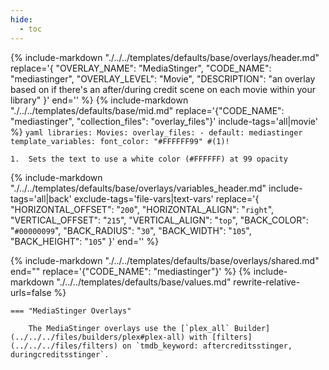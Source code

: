 ```yaml
---
hide:
  - toc
---
```

{%
    include-markdown "./../../templates/defaults/base/overlays/header.md"
    replace='{
        "OVERLAY_NAME": "MediaStinger", 
        "CODE_NAME": "mediastinger",
        "OVERLAY_LEVEL": "Movie",
        "DESCRIPTION": "an overlay based on if there\'s an after/during credit scene on each movie within your library"
    }'
    end='<!--rec-sub-->'
%}
{% 
    include-markdown "./../../templates/defaults/base/mid.md" 
    replace='{"CODE_NAME": "mediastinger", "collection_files": "overlay_files"}' 
    include-tags='all|movie' 
%}
    ```yaml
    libraries:
      Movies:
        overlay_files:
          - default: mediastinger
            template_variables:
              font_color: "#FFFFFF99" #(1)!
    ```

    1.  Sets the text to use a white color (#FFFFFF) at 99 opacity

{% 
    include-markdown "./../../templates/defaults/base/overlays/variables_header.md"
    include-tags='all|back'
    exclude-tags='file-vars|text-vars'
    replace='{
        "HORIZONTAL_OFFSET": "`200`",
        "HORIZONTAL_ALIGN": "`right`",
        "VERTICAL_OFFSET": "`215`",
        "VERTICAL_ALIGN": "`top`",
        "BACK_COLOR": "`#00000099`",
        "BACK_RADIUS": "`30`",
        "BACK_WIDTH": "`105`",
        "BACK_HEIGHT": "`105`"
    }'
    end='<!--file-header-->'
%}

{% include-markdown "./../../templates/defaults/base/overlays/shared.md" end="<!--text-variables-->" replace='{"CODE_NAME": "mediastinger"}' %}
{% include-markdown "./../../templates/defaults/base/values.md" rewrite-relative-urls=false %}

    === "MediaStinger Overlays"
    
        The MediaStinger overlays use the [`plex_all` Builder](../../../files/builders/plex#plex-all) with [filters](../../../files/filters) on `tmdb_keyword: aftercreditsstinger, duringcreditsstinger`.
